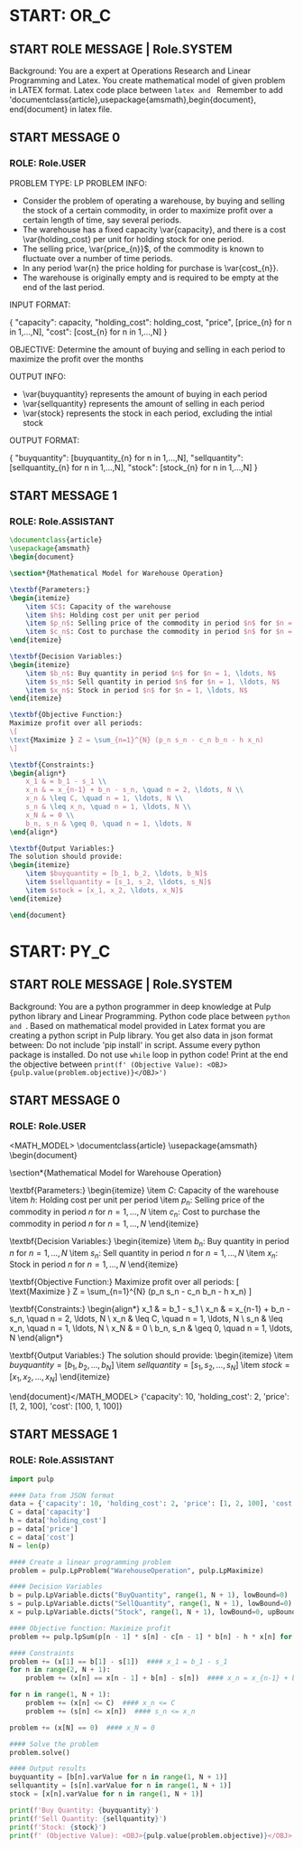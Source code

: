 # START: OR_C 
## START ROLE MESSAGE | Role.SYSTEM 
Background: You are a expert at Operations Research and Linear Programming and Latex. You create mathematical model of given problem in LATEX format. Latex code place between ```latex and ``` Remember to add 'documentclass{article},usepackage{amsmath},begin{document}, end{document} in latex file. 
## START MESSAGE 0 
### ROLE: Role.USER
<DESCRIPTION>
PROBLEM TYPE: LP
PROBLEM INFO:

- Consider the problem of operating a warehouse, by buying and selling the stock of a certain commodity, in order to maximize profit over a certain length of time, say several periods.
- The warehouse has a fixed capacity \var{capacity}, and there is a cost \var{holding_cost} per unit for holding stock for one period.
- The selling price, \var{price_{n}}$, of the commodity is known to fluctuate over a number of time periods. 
- In any period \var{n} the price holding for purchase is \var{cost_{n}}.
- The warehouse is originally empty and is required to be empty at the end of the last period.

INPUT FORMAT:

{
	"capacity": capacity,
	"holding_cost": holding_cost,
	"price", [price_{n} for n in 1,...,N],
	"cost": [cost_{n} for n in 1,...,N]
}


OBJECTIVE: Determine the amount of buying and selling in each period to maximize the profit over the months

OUTPUT INFO:

- \var{buyquantity} represents the amount of buying in each period
- \var{sellquantity} represents the amount of selling in each period
- \var{stock} represents the stock in each period, excluding the intial stock

OUTPUT FORMAT:

{
	"buyquantity": [buyquantity_{n} for n in 1,...,N],
	"sellquantity": [sellquantity_{n} for n in 1,...,N],
	"stock": [stock_{n} for n in 1,...,N]
}
</DESCRIPTION>


## START MESSAGE 1 
### ROLE: Role.ASSISTANT
```latex
\documentclass{article}
\usepackage{amsmath}
\begin{document}

\section*{Mathematical Model for Warehouse Operation}

\textbf{Parameters:}
\begin{itemize}
    \item $C$: Capacity of the warehouse
    \item $h$: Holding cost per unit per period
    \item $p_n$: Selling price of the commodity in period $n$ for $n = 1, \ldots, N$
    \item $c_n$: Cost to purchase the commodity in period $n$ for $n = 1, \ldots, N$
\end{itemize}

\textbf{Decision Variables:}
\begin{itemize}
    \item $b_n$: Buy quantity in period $n$ for $n = 1, \ldots, N$
    \item $s_n$: Sell quantity in period $n$ for $n = 1, \ldots, N$
    \item $x_n$: Stock in period $n$ for $n = 1, \ldots, N$
\end{itemize}

\textbf{Objective Function:}
Maximize profit over all periods:
\[
\text{Maximize } Z = \sum_{n=1}^{N} (p_n s_n - c_n b_n - h x_n)
\]

\textbf{Constraints:}
\begin{align*}
    x_1 & = b_1 - s_1 \\
    x_n & = x_{n-1} + b_n - s_n, \quad n = 2, \ldots, N \\
    x_n & \leq C, \quad n = 1, \ldots, N \\
    s_n & \leq x_n, \quad n = 1, \ldots, N \\
    x_N & = 0 \\
    b_n, s_n & \geq 0, \quad n = 1, \ldots, N
\end{align*}

\textbf{Output Variables:}
The solution should provide:
\begin{itemize}
    \item $buyquantity = [b_1, b_2, \ldots, b_N]$
    \item $sellquantity = [s_1, s_2, \ldots, s_N]$
    \item $stock = [x_1, x_2, \ldots, x_N]$
\end{itemize}

\end{document}
```

# START: PY_C 
## START ROLE MESSAGE | Role.SYSTEM 
Background: You are a python programmer in deep knowledge at Pulp python library and Linear Programming. Python code place between ```python and ```. Based on mathematical model provided in Latex format you are creating a python script in Pulp library. You get also data in json format between: <DATA></DATA> Do not include 'pip install' in script. Assume every python package is installed. Do not use `while` loop in python code! Print at the end the objective between <OBJ></OBJ> `print(f' (Objective Value): <OBJ>{pulp.value(problem.objective)}</OBJ>')` 
## START MESSAGE 0 
### ROLE: Role.USER
<MATH_MODEL>
\documentclass{article}
\usepackage{amsmath}
\begin{document}

\section*{Mathematical Model for Warehouse Operation}

\textbf{Parameters:}
\begin{itemize}
    \item $C$: Capacity of the warehouse
    \item $h$: Holding cost per unit per period
    \item $p_n$: Selling price of the commodity in period $n$ for $n = 1, \ldots, N$
    \item $c_n$: Cost to purchase the commodity in period $n$ for $n = 1, \ldots, N$
\end{itemize}

\textbf{Decision Variables:}
\begin{itemize}
    \item $b_n$: Buy quantity in period $n$ for $n = 1, \ldots, N$
    \item $s_n$: Sell quantity in period $n$ for $n = 1, \ldots, N$
    \item $x_n$: Stock in period $n$ for $n = 1, \ldots, N$
\end{itemize}

\textbf{Objective Function:}
Maximize profit over all periods:
\[
\text{Maximize } Z = \sum_{n=1}^{N} (p_n s_n - c_n b_n - h x_n)
\]

\textbf{Constraints:}
\begin{align*}
    x_1 & = b_1 - s_1 \\
    x_n & = x_{n-1} + b_n - s_n, \quad n = 2, \ldots, N \\
    x_n & \leq C, \quad n = 1, \ldots, N \\
    s_n & \leq x_n, \quad n = 1, \ldots, N \\
    x_N & = 0 \\
    b_n, s_n & \geq 0, \quad n = 1, \ldots, N
\end{align*}

\textbf{Output Variables:}
The solution should provide:
\begin{itemize}
    \item $buyquantity = [b_1, b_2, \ldots, b_N]$
    \item $sellquantity = [s_1, s_2, \ldots, s_N]$
    \item $stock = [x_1, x_2, \ldots, x_N]$
\end{itemize}

\end{document}</MATH_MODEL>
<DATA>
{'capacity': 10, 'holding_cost': 2, 'price': [1, 2, 100], 'cost': [100, 1, 100]}</DATA>


## START MESSAGE 1 
### ROLE: Role.ASSISTANT
```python
import pulp

#### Data from JSON format
data = {'capacity': 10, 'holding_cost': 2, 'price': [1, 2, 100], 'cost': [100, 1, 100]}
C = data['capacity']
h = data['holding_cost']
p = data['price']
c = data['cost']
N = len(p)

#### Create a linear programming problem
problem = pulp.LpProblem("WarehouseOperation", pulp.LpMaximize)

#### Decision Variables
b = pulp.LpVariable.dicts("BuyQuantity", range(1, N + 1), lowBound=0)  #### b_n
s = pulp.LpVariable.dicts("SellQuantity", range(1, N + 1), lowBound=0)  #### s_n
x = pulp.LpVariable.dicts("Stock", range(1, N + 1), lowBound=0, upBound=C)  #### x_n

#### Objective function: Maximize profit
problem += pulp.lpSum(p[n - 1] * s[n] - c[n - 1] * b[n] - h * x[n] for n in range(1, N + 1))

#### Constraints
problem += (x[1] == b[1] - s[1])  #### x_1 = b_1 - s_1
for n in range(2, N + 1):
    problem += (x[n] == x[n - 1] + b[n] - s[n])  #### x_n = x_{n-1} + b_n - s_n

for n in range(1, N + 1):
    problem += (x[n] <= C)  #### x_n <= C
    problem += (s[n] <= x[n])  #### s_n <= x_n

problem += (x[N] == 0)  #### x_N = 0

#### Solve the problem
problem.solve()

#### Output results
buyquantity = [b[n].varValue for n in range(1, N + 1)]
sellquantity = [s[n].varValue for n in range(1, N + 1)]
stock = [x[n].varValue for n in range(1, N + 1)]

print(f'Buy Quantity: {buyquantity}')
print(f'Sell Quantity: {sellquantity}')
print(f'Stock: {stock}')
print(f' (Objective Value): <OBJ>{pulp.value(problem.objective)}</OBJ>')
```


